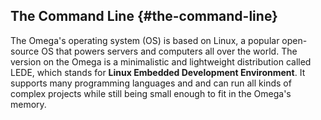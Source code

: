 ## The Command Line {#the-command-line}

<!-- // NOTE: when describing the commands, we can lift from our existing article: https://docs.onion.io/omega2-docs/exploring-the-file-system.html
//	let's just make this more concise! -->

<!-- // intro:
// * describe how the Omega's OS is linux, but a minimalistic version, the way we interface with the Omega is through the command line interface (looking for a super compact version of our linux intro series, but to servo as an intro to this article, https://docs.onion.io/omega2-docs/linux-for-omega-beginners.html ) -->

The Omega's operating system (OS) is based on Linux, a popular open-source OS that powers servers and computers all over the world. The version on the Omega is a minimalistic and lightweight distribution called LEDE, which stands for **Linux Embedded Development Environment**. It supports many programming languages and and can run all kinds of complex projects while still being small enough to fit in the Omega's memory.

```{r child = './the-command-line-content.md'}
```
